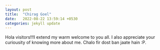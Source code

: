 ```yaml
---
layout: post
title:  "Chirag Goel"
date:   2022-08-22 13:59:14 +0530
categories: jekyll update
---
```


Hola visitors!!!I extend my warm welcome to you all. I also appreciate your curiousity of knowing more about me. Chalo fir dost ban jaate hain :P.
